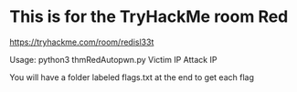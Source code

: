 # This is for the TryHackMe room Red
 https://tryhackme.com/room/redisl33t

Usage: python3 thmRedAutopwn.py Victim IP Attack IP

You will have a folder labeled flags.txt at the end to get each flag
